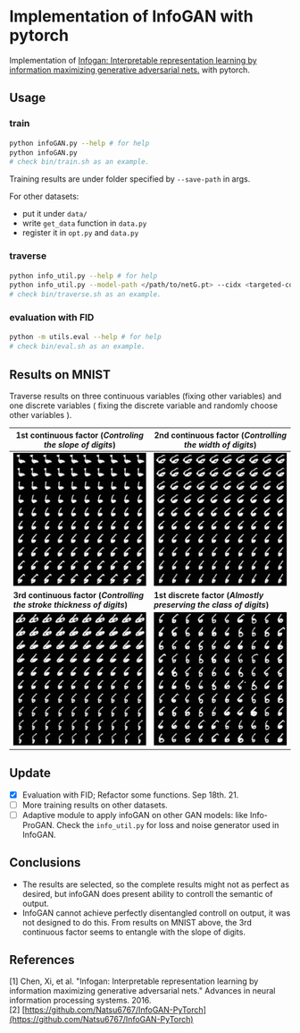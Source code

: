 # Implementation of InfoGAN with pytorch

Implementation of [Infogan: Interpretable representation learning by information maximizing generative adversarial nets.](http://papers.nips.cc/paper/6399-infogan-interpretable-representation) with pytorch.

## Usage

### train

```sh
python infoGAN.py --help # for help
python infoGAN.py
# check bin/train.sh as an example.
```

Training results are under folder specified by `--save-path` in args.

For other datasets:

+ put it under `data/`  
+ write `get_data` function in `data.py`
+ register it in `opt.py` and `data.py`

### traverse

```sh
python info_util.py --help # for help
python info_util.py --model-path </path/to/netG.pt> --cidx <targeted-continuous-idx> --didx <targeted-discrete-idx>
# check bin/traverse.sh as an example.
```

### evaluation with FID

```sh
python -m utils.eval --help # for help
# check bin/eval.sh as an example.
```

## Results on MNIST

Traverse results on three continuous variables (fixing other variables) and
one discrete variables ( fixing the discrete variable and randomly choose other variables ).

| 1st continuous factor (*Controling the slope of digits*) | 2nd continuous factor (*Controlling the width of digits*) |
| -- | -- |
|![traverse c0](res/traversal_c0.png) | ![traverse c1](res/traversal_c1.png) |
| **3rd continuous factor (*Controlling the stroke thickness of digits*)** | **1st discrete factor (*Almostly preserving the class of digits*)**  |
| ![traverse c2](res/traversal_c2.png) | ![fix d0](res/fix_d0.png) |

## Update

+ [x] Evaluation with FID; Refactor some functions. Sep 18th. 21.
+ [ ] More training results on other datasets.
+ [ ] Adaptive module to apply infoGAN on other GAN models: like Info-ProGAN. Check the `info_util.py` for loss and noise generator used in InfoGAN.

## Conclusions

+ The results are selected, so the complete results might not as perfect as desired, but infoGAN does present ability to controll the semantic of output.
+ InfoGAN cannot achieve perfectly disentangled controll on output, it was not designed to do this. From results on MNIST above, the 3rd continuous factor seems to entangle with the slope of digits.

## References

[1] Chen, Xi, et al. "Infogan: Interpretable representation learning by information maximizing generative adversarial nets." Advances in neural information processing systems. 2016.  
[2] [https://github.com/Natsu6767/InfoGAN-PyTorch](https://github.com/Natsu6767/InfoGAN-PyTorch)
